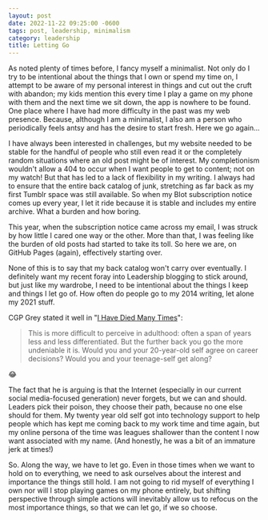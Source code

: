 ```yaml
---
layout: post
date: 2022-11-22 09:25:00 -0600
tags: post, leadership, minimalism
category: leadership
title: Letting Go
---
```


As noted plenty of times before, I fancy myself a minimalist. Not only do I try to be intentional about the things that I own or spend my time on, I attempt to be aware of my personal interest in things and cut out the cruft with abandon; my kids mention this every time I play a game on my phone with them and the next time we sit down, the app is nowhere to be found. One place where I have had more difficulty in the past was my web presence. Because, although I am a minimalist, I also am a person who periodically feels antsy and has the desire to start fresh. Here we go again...

I have always been interested in challenges, but my website needed to be stable for the handful of people who still even read it or the completely random situations where an old post might be of interest. My completionism wouldn't allow a 404 to occur when I want people to get to content; not on my watch! But that has led to a lack of flexibility in my writing. I always had to ensure that the entire back catalog of junk, stretching as far back as my first Tumblr space was still available. So when my Blot subscription notice comes up every year, I let it ride because it is stable and includes my entire archive. What a burden and how boring.

This year, when the subscription notice came across my email, I was struck by how little I cared one way or the other. More than that, I was feeling like the burden of old posts had started to take its toll. So here we are, on GitHub Pages (again), effectively starting over.

None of this is to say that my back catalog won't carry over eventually. I definitely want my recent foray into Leadership blogging to stick around, but just like my wardrobe, I need to be intentional about the things I keep and things I let go of. How often do people go to my 2014 writing, let alone my 2021 stuff.

CGP Grey stated it well in "[I Have Died Many Times](https://www.cgpgrey.com/blog/i-have-died-many-times)":
> This is more difficult to perceive in adulthood: often a span of years less and less differentiated. But the further back you go the more undeniable it is. Would you and your 20-year-old self agree on career decisions? Would you and your teenage-self get along?

😂

The fact that he is arguing is that the Internet (especially in our current social media-focused generation) never forgets, but we can and should. Leaders pick their poison, they choose their path, because no one else should for them. My twenty year old self got into technology support to help people which has kept me coming back to my work time and time again, but my online persona of the time was leagues shallower than the content I now want associated with my name. (And honestly, he was a bit of an immature jerk at times!)

So. Along the way, we have to let go. Even in those times when we want to hold on to everything, we need to ask ourselves about the interest and importance the things still hold. I am not going to rid myself of everything I own nor will I stop playing games on my phone entirely, but shifting perspective through simple actions will inevitably allow us to refocus on the most importance things, so that we can let go, if we so choose.